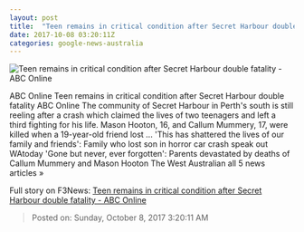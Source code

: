 ```yaml
---
layout: post
title:  "Teen remains in critical condition after Secret Harbour double fatality - ABC Online"
date: 2017-10-08 03:20:11Z
categories: google-news-australia
---
```


![Teen remains in critical condition after Secret Harbour double fatality - ABC Online](http://www.abc.net.au/news/image/9028018-1x1-700x700.jpg)

ABC Online Teen remains in critical condition after Secret Harbour double fatality ABC Online The community of Secret Harbour in Perth's south is still reeling after a crash which claimed the lives of two teenagers and left a third fighting for his life. Mason Hooton, 16, and Callum Mummery, 17, were killed when a 19-year-old friend lost ... 'This has shattered the lives of our family and friends': Family who lost son in horror car crash speak out WAtoday 'Gone but never, ever forgotten': Parents devastated by deaths of Callum Mummery and Mason Hooton The West Australian all 5 news articles »


Full story on F3News: [Teen remains in critical condition after Secret Harbour double fatality - ABC Online](http://www.f3nws.com/n/bgBQSH)

> Posted on: Sunday, October 8, 2017 3:20:11 AM
